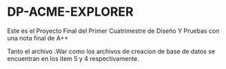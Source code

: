 # DP-ACME-EXPLORER
Este es el Proyecto Final del Primer Cuatrimestre de Diseño Y Pruebas con una nota final de A++

Tanto el archivo .War como los archivos de creacion de base de datos se encuentran en los item 5 y 4 respectivamente.
